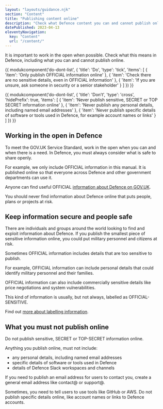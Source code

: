 ```yaml
---
layout: "layouts/guidance.njk"
section: "Content"
title: "Publishing content online"
description: "Check what Defence content you can and cannot publish online and why it matters."
datePublished: 2023-04-13
eleventyNavigation:
  key: "Content"
  url: "/content/"
---
```


It is important to work in the open when possible. Check what this means in Defence, including what you can and cannot publish online. 

{{ modukcomponent('do-dont-list', {
  'title': 'Do',
  'type': 'tick',
  'items': [
    {
      'item': 'Only publish OFFICIAL information online'
    },
    {
      'item': 'Check there are no sensitive details, even in OFFICIAL information'
    },
    {
      'item': 'If you are unsure, ask someone in security or a senior stakeholder'
    }
  ]
}) }}

{{ modukcomponent('do-dont-list', {
  'title': 'Don’t',
  'type': 'cross',
  'hidePrefix': true,
  'items': [
    {
      'item': 'Never publish sensitive, SECRET or TOP SECRET information online'
    },
    {
      'item': 'Never publish any personal details, including named email addresses'
    },
    {
      'item': 'Never publish specific details of software or tools used in Defence, for example account names or links'
    }
  ]
}) }}

## Working in the open in Defence

To meet the GOV.UK Service Standard, work in the open when you can and when there is a need. In Defence, you must always consider what is safe to share openly. 

For example, we only include OFFICIAL information in this manual. It is published online so that everyone across Defence and other government departments can use it. 

Anyone can find useful OFFICIAL [information about Defence on GOV.UK](https://www.gov.uk/government/organisations/ministry-of-defence).

You should never find information about Defence online that puts people, plans or projects at risk. 

 ## Keep information secure and people safe 

There are individuals and groups around the world looking to find and exploit information about Defence. If you publish the smallest piece of sensitive information online, you could put military personnel and citizens at risk.

Sometimes OFFICIAL information includes details that are too sensitive to publish. 

For example, OFFICIAL information can include personal details that could identify military personnel and their families. 

OFFICIAL information can also include commercially sensitive details like price negotiations and system vulnerabilities. 

This kind of information is usually, but not always, labelled as OFFICIAL-SENSITIVE.

Find out [more about labelling information](/security-classifications/how-to-label-information/).

## What you must not publish online

Do not publish sensitive, SECRET or TOP-SECRET information online. 

Anything you publish online, must not include: 

- any personal details, including named email addresses 
- specific details of software or tools used in Defence
- details of Defence Slack workspaces and channels 

If you need to publish an email address for users to contact you, create a general email address like contact@ or support@. 

Sometimes, you need to tell users to use tools like GitHub or AWS. Do not publish specific details online, like account names or links to Defence accounts.
